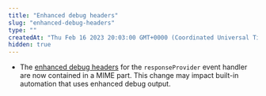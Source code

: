 ```yaml
---
title: "Enhanced debug headers"
slug: "enhanced-debug-headers"
type: ""
createdAt: "Thu Feb 16 2023 20:03:00 GMT+0000 (Coordinated Universal Time)"
hidden: true
---
```

- The [enhanced debug headers](doc:enable-enhanced-debug-headers) for the `responseProvider` event handler are now contained in a MIME part. This change may impact built-in automation that uses enhanced debug output.